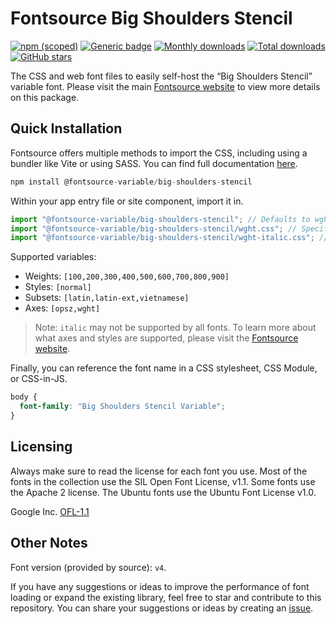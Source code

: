 # Fontsource Big Shoulders Stencil

[![npm (scoped)](https://img.shields.io/npm/v/@fontsource-variable/big-shoulders-stencil?color=brightgreen)](https://www.npmjs.com/package/@fontsource-variable/big-shoulders-stencil) [![Generic badge](https://img.shields.io/badge/fontsource-passing-brightgreen)](https://github.com/fontsource/fontsource) [![Monthly downloads](https://badgen.net/npm/dm/@fontsource-variable/big-shoulders-stencil)](https://github.com/fontsource/fontsource) [![Total downloads](https://badgen.net/npm/dt/@fontsource-variable/big-shoulders-stencil)](https://github.com/fontsource/fontsource) [![GitHub stars](https://img.shields.io/github/stars/fontsource/fontsource.svg?style=social&label=Star)](https://github.com/fontsource/fontsource/stargazers)

The CSS and web font files to easily self-host the “Big Shoulders Stencil” variable font. Please visit the main [Fontsource website](https://fontsource.org/fonts/big-shoulders-stencil) to view more details on this package.

## Quick Installation

Fontsource offers multiple methods to import the CSS, including using a bundler like Vite or using SASS. You can find full documentation [here](https://fontsource.org/docs/getting-started/introduction).

```javascript
npm install @fontsource-variable/big-shoulders-stencil
```

Within your app entry file or site component, import it in.

```javascript
import "@fontsource-variable/big-shoulders-stencil"; // Defaults to wght axis
import "@fontsource-variable/big-shoulders-stencil/wght.css"; // Specify axis
import "@fontsource-variable/big-shoulders-stencil/wght-italic.css"; // Specify axis and style
```

Supported variables:
- Weights: `[100,200,300,400,500,600,700,800,900]`
- Styles: `[normal]`
- Subsets: `[latin,latin-ext,vietnamese]`
- Axes: `[opsz,wght]`

> Note: `italic` may not be supported by all fonts. To learn more about what axes and styles are supported, please visit the [Fontsource website](https://fontsource.org/fonts/big-shoulders-stencil).

Finally, you can reference the font name in a CSS stylesheet, CSS Module, or CSS-in-JS.

```css
body {
  font-family: "Big Shoulders Stencil Variable";
}
```

## Licensing
Always make sure to read the license for each font you use. Most of the fonts in the collection use the SIL Open Font License, v1.1. Some fonts use the Apache 2 license. The Ubuntu fonts use the Ubuntu Font License v1.0.

Google Inc.
[OFL-1.1](http://scripts.sil.org/OFL)

## Other Notes
Font version (provided by source): `v4`.

If you have any suggestions or ideas to improve the performance of font loading or expand the existing library, feel free to star and contribute to this repository. You can share your suggestions or ideas by creating an [issue](https://github.com/fontsource/fontsource/issues).